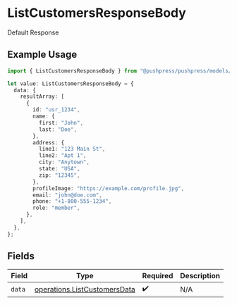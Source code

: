 # ListCustomersResponseBody

Default Response

## Example Usage

```typescript
import { ListCustomersResponseBody } from "@pushpress/pushpress/models/operations";

let value: ListCustomersResponseBody = {
  data: {
    resultArray: [
      {
        id: "usr_1234",
        name: {
          first: "John",
          last: "Doe",
        },
        address: {
          line1: "123 Main St",
          line2: "Apt 1",
          city: "Anytown",
          state: "USA",
          zip: "12345",
        },
        profileImage: "https://example.com/profile.jpg",
        email: "john@doe.com",
        phone: "+1-800-555-1234",
        role: "member",
      },
    ],
  },
};
```

## Fields

| Field                                                                        | Type                                                                         | Required                                                                     | Description                                                                  |
| ---------------------------------------------------------------------------- | ---------------------------------------------------------------------------- | ---------------------------------------------------------------------------- | ---------------------------------------------------------------------------- |
| `data`                                                                       | [operations.ListCustomersData](../../models/operations/listcustomersdata.md) | :heavy_check_mark:                                                           | N/A                                                                          |